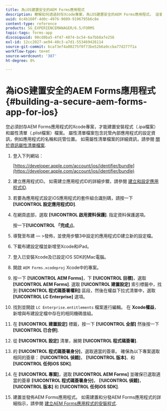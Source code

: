 ```yaml
---
title: 為iOS建置安全的AEM Forms應用程式
description: 瞭解如何透過封存Xcode專案，為iOS建置安全的AEM Forms應用程式。 這會建立安裝程式（.ipa檔案）和屬性清單（.plist檔案）檔案。
uuid: 6c4b160f-4d0c-4976-9609-9196795b6c8e
content-type: reference
products: SG_EXPERIENCEMANAGER/6.5/FORMS
topic-tags: forms-app
discoiquuid: 90cd8ba5-4f47-4074-bc54-6a7bb8afe256
exl-id: 12cc2027-ae94-40c3-a7d1-553469426114
source-git-commit: 6caf3ef4a00275f0f73be52b6a9ccba77d277f1a
workflow-type: tm+mt
source-wordcount: '387'
ht-degree: 0%

---
```


# 為iOS建置安全的AEM Forms應用程式 {#building-a-secure-aem-forms-app-for-ios}

您必須封存AEM Forms應用程式的Xcode專案，才能建置安裝程式（.ipa檔案）和屬性清單（.plist檔案）檔案。 屬性清單檔案包含託管內部應用程式的設定資訊，例如應用程式的名稱和託管位置。 如需屬性清單檔案的詳細資訊，請參閱 [關於資訊屬性清單檔案](https://developer.apple.com/library/ios/#documentation/general/Reference/InfoPlistKeyReference/Articles/AboutInformationPropertyListFiles.html).

1. 登入下列網站：

   [https://developer.apple.com/account/ios/identifier/bundle](https://developer.apple.com/account/ios/identifier/bundle)

1. 建立應用程式ID。 如需建立應用程式ID的詳細步驟，請參閱 [建立和設定應用程式ID](https://developer.apple.com/library/ios/documentation/IDEs/Conceptual/AppDistributionGuide/MaintainingProfiles/MaintainingProfiles.html).
1. 若要為應用程式設定iOS應用程式的套件組合識別碼，請按一下 **[!UICONTROL 設定應用程式ID]**.
1. 在網頁底部，選取 **[!UICONTROL 啟用資料保護]**. 指定資料保護選項。

   按一下&#x200B;**[!UICONTROL 「完成」]**。

1. 導覽至布建 — >發佈，並使用步驟3中設定的應用程式ID建立新的設定檔。
1. 下載布建設定檔並新增至Xcode和iPad。
1. 登入已安裝Xcode及已設定iOS SDK的Mac電腦。
1. 開啟 `AEM Forms.xcodeproj` Xcode中的專案。
1. 按一下 **[!UICONTROL AEM Forms]**，下 **[!UICONTROL 目標]**，選取 **[!UICONTROL AEM Forms]**. 選取 **[!UICONTROL 建置設定]** 索引標籤中，找到 **[!UICONTROL 程式碼簽署權利]** 區段，然後在權益下拉式清單中，選取 **[!UICONTROL LC Enterprise]** 選項。
1. 找到並開啟 `LC Enterprise.entitlements` 檔案進行編輯。 在 **Xcode權益**，新增與布建設定檔中存在的相同機碼值組。
1. 在 **[!UICONTROL 建置設定]** 標籤，按一下 **[!UICONTROL 全部]** 然後按一下 **[!UICONTROL 已合併]**.
1. 從 **[!UICONTROL 設定]** 清單，展開 **[!UICONTROL 程式碼簽署]**.
1. 的 **[!UICONTROL 程式碼簽署身分]**，選取適當的簽章。 確保為以下專案選取相同的簽章： **[!UICONTROL 偵錯]**， **[!UICONTROL 版本]**、和 **[!UICONTROL 任何iOS SDK]**.
1. 在 **[!UICONTROL 專案]**，選取 **[!UICONTROL AEM Forms]** 並確保已選取適當的簽章 **[!UICONTROL 程式碼簽署身分]**， **[!UICONTROL 偵錯]**， **[!UICONTROL 版本]** 和 **[!UICONTROL 任何iOS SDK]**.
1. 建置並發佈AEM Forms應用程式。 如需建置和分發AEM Forms應用程式的詳細指示，請參閱 [建立AEM Forms應用程式的安裝程式](setup-xcode-project-build-installer.md#build-the-installer-for-the-mobile-workspace-app).
